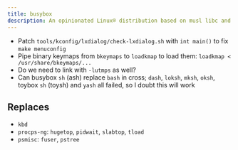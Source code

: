 ```yaml
---
title: busybox
description: An opinionated Linux® distribution based on musl libc and toybox
---
```


- Patch `tools/kconfig/lxdialog/check-lxdialog.sh` with `int main()` to fix `make menuconfig`
- Pipe binary keymaps from `bkeymaps` to `loadkmap` to load them: `loadkmap < /usr/share/bkeymaps/...`
- Do we need to link with `-lutmps` as well?
- Can busybox `sh` (ash) replace `bash` in cross; `dash`, `loksh`, `mksh`, `oksh`, toybox `sh` (toysh) and `yash` all failed, so I doubt this will work

## Replaces
- `kbd`
- `procps-ng`: `hugetop`, `pidwait`, `slabtop`, `tload`
- `psmisc`: `fuser`, `pstree`
